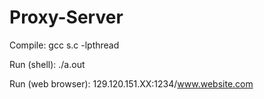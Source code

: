 # Proxy-Server

Compile: gcc s.c -lpthread

Run (shell): ./a.out

Run (web browser): 129.120.151.XX:1234/www.website.com
